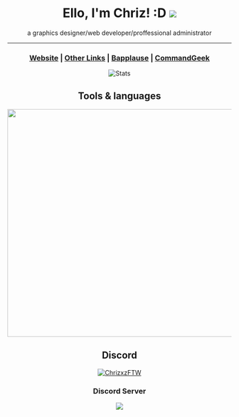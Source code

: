 <!-- <p align="center"><img src="https://chriz.shx.gg/58BhK9HHa.png" alt="logo"></p> -->

<h1 align="center"> Ello, I'm Chriz! :D <img src="https://chriz.likes.cash/r/CFTW_transparent_28x28.png"> </h1>
<p align="center">a graphics designer/web developer/proffessional administrator</p>

-----------

<h3 align="center"> <a href="https://chriz.cf">Website</a> | <a href="https://chriz.cf/links">Other Links</a> | <a href="https://bapplause.xyz">Bapplause</a> | <a href="https://github.com/commandgeek">CommandGeek</a>
</h3>

<!-- ![Chriz's GitHub stats](https://github-readme-stats.vercel.app/api?username=Chrizxz&show_icons=true&theme=synthwave&hide_border)-->

<p align="center"><img src="https://github-readme-stats.vercel.app/api?username=Chrizxz&show_icons=true&theme=algolia&hide_border" alt="Stats"></p>


<h2 align="center">Tools & languages</h2>
<p align="center"> <img style="width:512px;height:auto;" src="https://chriz.likes.cash/r/tools.png"/> </p>

<h2 align="center">Discord</h2>
<p align="center">
<!--[![Discord Presence](https://lanyard.cnrad.dev/api/273538684526264320?idleMessage=Doing%20some%20graphic%20designs..)](https://discord.gg/ZJ9PwQEC6E)-->

<a href="https://discord.gg/ZJ9PwQEC6E">
<img src="https://lanyard.cnrad.dev/api/273538684526264320?idleMessage=Doing%20some%20graphic%20designs.." title="Chriz's Discord" alt="ChrizxzFTW">
</a>
</p>

<h3 align="center">Discord Server</h3>
<p align="center">
<a href="dsc.gg/chriz" title="Discord server invite" alt="Discord server invite">
<img src="https://discord.com/api/guilds/792898425376079913/embed.png?style=banner2"/> </a> </p>

